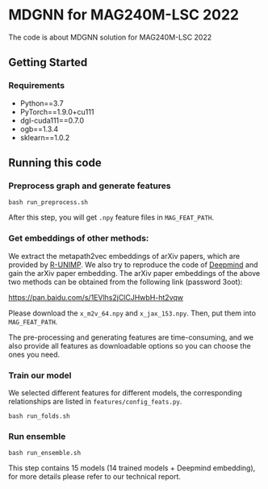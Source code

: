 # MDGNN for MAG240M-LSC 2022

The code is about MDGNN solution for MAG240M-LSC 2022

## Getting Started
### Requirements
* Python==3.7
* PyTorch==1.9.0+cu111
* dgl-cuda111==0.7.0
* ogb==1.3.4
* sklearn==1.0.2


## Running this code
### Preprocess graph and generate features
```shell
bash run_preprocess.sh
``` 
After this step, you will get ```.npy``` feature files in ```MAG_FEAT_PATH```. 
### Get embeddings of other methods:
We extract the metapath2vec embeddings of arXiv papers, which are provided by [R-UNIMP](https://github.com/PaddlePaddle/PGL/tree/main/examples/kddcup2021/MAG240M/r_unimp). We also try to reproduce the code of [Deepmind](https://github.com/deepmind/deepmind-research/tree/master/ogb_lsc/mag) and gain the arXiv paper embedding. 
The arXiv paper embeddings of the above two methods can be obtained from the following link (password 3oot):

https://pan.baidu.com/s/1EVlhs2jClCJHwbH-ht2vqw 

Please download the ```x_m2v_64.npy``` and ```x_jax_153.npy```. Then, put them into ```MAG_FEAT_PATH```.

The pre-processing and generating features are time-consuming, and we also provide all features as downloadable options so you can choose the ones you need.

### Train our model
We selected different features for different models, the corresponding relationships are listed in ```features/config_feats.py```.
```shell
bash run_folds.sh
``` 

### Run ensemble
```shell
bash run_ensemble.sh
``` 
This step contains 15 models (14 trained models + Deepmind embedding), for more details please refer to our technical report.
